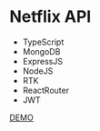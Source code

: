 # Netflix API

- TypeScript
- MongoDB
- ExpressJS
- NodeJS
- RTK
- ReactRouter
- JWT

[DEMO](https://netflix-rtk-ts-mern.vercel.app)